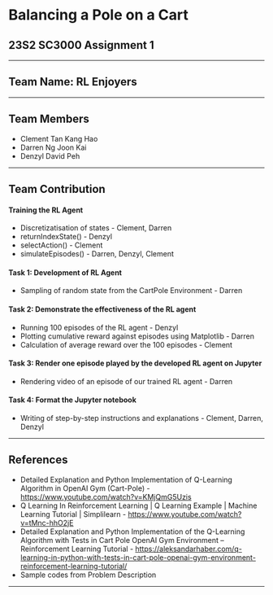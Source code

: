 # Balancing a Pole on a Cart
## 23S2 SC3000 Assignment 1
---
## Team Name: RL Enjoyers
---
## Team Members
- Clement Tan Kang Hao
- Darren Ng Joon Kai
- Denzyl David Peh
---
## Team Contribution

#### Training the RL Agent
- Discretizatisation of states - Clement, Darren
- returnIndexState() - Denzyl
- selectAction() - Clement
- simulateEpisodes() - Darren, Denzyl, Clement

#### Task 1: Development of RL Agent
- Sampling of random state from the CartPole Environment - Darren

#### Task 2: Demonstrate the effectiveness of the RL agent
- Running 100 episodes of the RL agent - Denzyl
- Plotting cumulative reward against episodes using Matplotlib - Darren
- Calculation of average reward over the 100 episodes - Clement

#### Task 3: Render one episode played by the developed RL agent on Jupyter
- Rendering video of an episode of our trained RL agent - Darren

#### Task 4: Format the Jupyter notebook
- Writing of step-by-step instructions and explanations - Clement, Darren, Denzyl
---
## References
- Detailed Explanation and Python Implementation of Q-Learning Algorithm in OpenAI Gym (Cart-Pole) - https://www.youtube.com/watch?v=KMjQmG5Uzis
- Q Learning In Reinforcement Learning | Q Learning Example | Machine Learning Tutorial | Simplilearn - https://www.youtube.com/watch?v=tMnc-hhO2jE
- Detailed Explanation and Python Implementation of the Q-Learning Algorithm with Tests in Cart Pole OpenAI Gym Environment – Reinforcement Learning Tutorial - https://aleksandarhaber.com/q-learning-in-python-with-tests-in-cart-pole-openai-gym-environment-reinforcement-learning-tutorial/
- Sample codes from Problem Description
---
